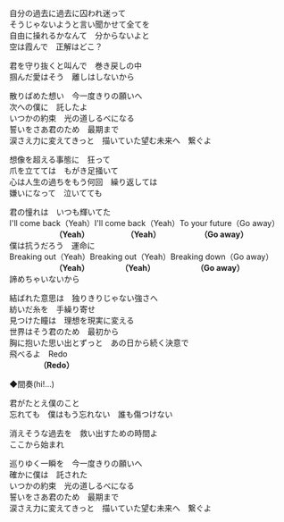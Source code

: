 自分の過去に過去に囚われ迷って  
そうじゃないようと言い聞かせて全てを  
自由に操れるかなんて　分からないよと  
空は霞んで　正解はどこ？  

君を守り抜くと叫んで　巻き戻しの中  
掴んだ愛はそう　離しはしないから  

散りばめた想い　今一度きりの願いへ  
次への僕に　託したよ  
いつかの約束　光の道しるべになる  
誓いをさあ君のため　最期まで  
涙さえ力に変えてきっと　描いていた望む未来へ　繋ぐよ

想像を超える事態に　狂って  
爪を立てては　もがき足掻いて  
心は人生の過ちをもう何回　繰り返しては  
嫌いになって　泣いてても  

君の憧れは　いつも輝いてた  
I'll come back（Yeah）I'll come back（Yeah）To your future（Go away）  
　　  　　　　**（Yeah）　  　 　 　　（Yeah）　　　　　　（Go away）**  
僕は抗うだろう　運命に  
Breaking out（Yeah）Breaking out（Yeah）Breaking down（Go away）  
　　　 　　　**（Yeah）　　　　　（Yeah）　　　　　 　（Go away）**  
諦めちゃいないから  

結ばれた意思は　独りきりじゃない強さへ   
紡いだ糸を　手繰り寄せ  
見つけた瞳は　理想を現実に変える  
世界はそう君のため　最初から  
胸に抱いた思い出とずっと　あの日から続く決意で  
飛べるよ　Redo  
　　 　　**（Redo）**


◆間奏(hi!…)

君がたとえ僕のこと  
忘れても　僕はもう忘れない　誰も傷つけない  

消えそうな過去を　救い出すための時間よ  
ここから始まれ  

巡りゆく一瞬を　今一度きりの願いへ  
確かに僕は　託された  
いつかの約束　光の道しるべになる  
誓いをさあ君のため　最期まで  
涙さえ力に変えてきっと　描いていた望む未来へ　繋ぐよ
